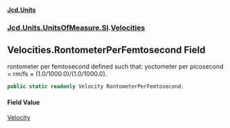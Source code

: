 #### [Jcd.Units](index.md 'index')

### [Jcd.Units.UnitsOfMeasure.SI](Jcd.Units.UnitsOfMeasure.SI.md 'Jcd.Units.UnitsOfMeasure.SI').[Velocities](Velocities.md 'Jcd.Units.UnitsOfMeasure.SI.Velocities')

## Velocities.RontometerPerFemtosecond Field

rontometer per femtosecond defined such that: yoctometer per picosecond = rm/fs × (1.0/1000.0)/(1.0/1000.0).

```csharp
public static readonly Velocity RontometerPerFemtosecond;
```

#### Field Value

[Velocity](Velocity.md 'Jcd.Units.UnitTypes.Velocity')